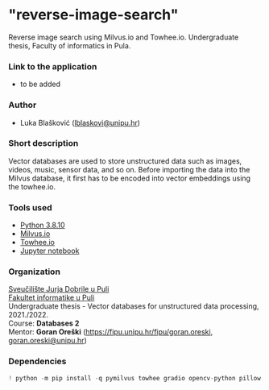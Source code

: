 # "reverse-image-search"

Reverse image search using Milvus.io and Towhee.io. Undergraduate thesis, Faculty of informatics in Pula.

### Link to the application

- to be added

### Author

-   Luka Blašković (lblaskovi@unipu.hr)

### Short description
Vector databases are used to store unstructured data such as images, videos, music, sensor data, and so on. Before importing the data into the Milvus database, it first has to be encoded into vector embeddings using the towhee.io. 

### Tools used
- [Python 3.8.10](https://www.python.org/downloads/release/python-3810/)
- [Milvus.io](https://milvus.io/)
- [Towhee.io](https://towhee.io/)
- [Jupyter notebook](https://jupyter.org/)

### Organization

[Sveučilište Jurja Dobrile u Puli](http://www.unipu.hr/)  
[Fakultet informatike u Puli](https://fipu.unipu.hr/)  
Undergraduate thesis - Vector databases for unstructured data processing, 2021./2022.  
Course: **Databases 2**  
Mentor: **Goran Oreški** (https://fipu.unipu.hr/fipu/goran.oreski, goran.oreski@unipu.hr)

### Dependencies

```python
! python -m pip install -q pymilvus towhee gradio opencv-python pillow
```
